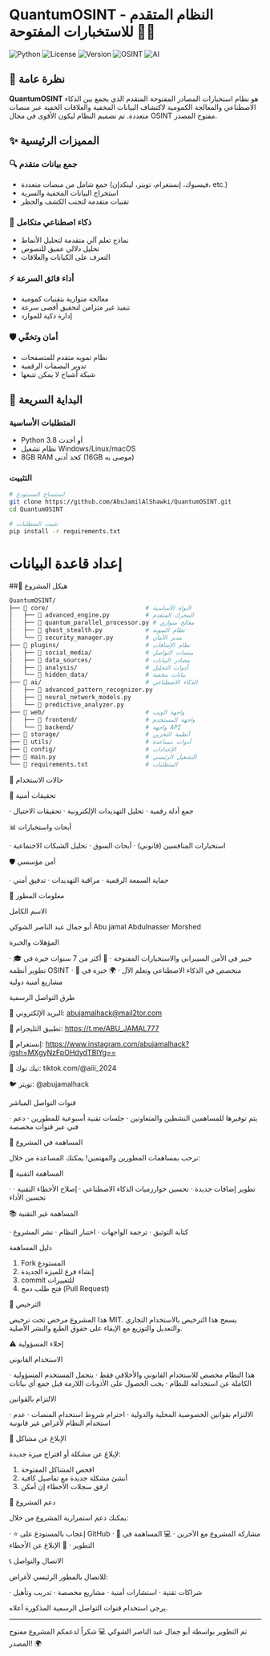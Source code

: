# QuantumOSINT - النظام المتقدم للاستخبارات المفتوحة 🕵️‍♂️

![Python](https://img.shields.io/badge/python-3.8%2B-blue)
![License](https://img.shields.io/badge/license-MIT-green)
![Version](https://img.shields.io/badge/version-1.0.0-orange)
![OSINT](https://img.shields.io/badge/OSINT-Advanced-red)
![AI](https://img.shields.io/badge/AI-Powered-yellow)

## 📖 نظرة عامة

**QuantumOSINT** هو نظام استخبارات المصادر المفتوحة المتقدم الذي يجمع بين الذكاء الاصطناعي والمعالجة الكمومية لاكتشاف البيانات المخفية والعلاقات الخفية عبر منصات متعددة. تم تصميم النظام ليكون الأقوى في مجال OSINT مفتوح المصدر.

## ✨ المميزات الرئيسية

### 🔍 جمع بيانات متقدم
- جمع شامل من منصات متعددة (فيسبوك، إنستغرام، تويتر، لينكدإن، etc.)
- استخراج البيانات المخفية والسرية
- تقنيات متقدمة لتجنب الكشف والحظر

### 🧠 ذكاء اصطناعي متكامل
- نماذج تعلم آلي متقدمة لتحليل الأنماط
- تحليل دلالي عميق للنصوص
- التعرف على الكيانات والعلاقات

### ⚡ أداء فائق السرعة
- معالجة متوازية بتقنيات كمومية
- تنفيذ غير متزامن لتحقيق أقصى سرعة
- إدارة ذكية للموارد

### 🛡️ أمان وتخفّي
- نظام تمويه متقدم للمتصفحات
- تدوير البصمات الرقمية
- شبكة أشباح لا يمكن تتبعها

## 🚀 البداية السريعة

### المتطلبات الأساسية
- Python 3.8 أو أحدث
- نظام تشغيل Windows/Linux/macOS
- 8GB RAM كحد أدنى (16GB موصى به)

### التثبيت

```bash
# استنساخ المستودع
git clone https://github.com/AbuJamilAlShawki/QuantumOSINT.git
cd QuantumOSINT

# تثبيت المتطلبات
pip install -r requirements.txt
```
# إعداد قاعدة البيانات
##📁 هيكل المشروع

```bash
QuantumOSINT/
├── 📁 core/                           # النواة الأساسية
│   ├── 🐍 advanced_engine.py          # المحرك المتقدم
│   ├── 🐍 quantum_parallel_processor.py # معالج متوازي
│   ├── 🐍 ghost_stealth.py            # نظام التمويه
│   └── 🐍 security_manager.py         # مدير الأمان
├── 📁 plugins/                        # نظام الإضافات
│   ├── 📁 social_media/               # منصات التواصل
│   ├── 📁 data_sources/               # مصادر البيانات
│   ├── 📁 analysis/                   # أدوات التحليل
│   └── 📁 hidden_data/                # بيانات مخفية
├── 📁 ai/                             # الذكاء الاصطناعي
│   ├── 🐍 advanced_pattern_recognizer.py
│   ├── 🐍 neural_network_models.py
│   └── 🐍 predictive_analyzer.py
├── 📁 web/                            # واجهة الويب
│   ├── 📁 frontend/                   # واجهة المستخدم
│   └── 📁 backend/                    # واجهة API
├── 📁 storage/                        # أنظمة التخزين
├── 📁 utils/                          # أدوات مساعدة
├── 📁 config/                         # الإعدادات
├── 🐍 main.py                         # التشغيل الرئيسي
└── 📄 requirements.txt                # المتطلبات
```
🎯 حالات الاستخدام

🔎 تحقيقات أمنية

· جمع أدلة رقمية
· تحليل التهديدات الإلكترونية
· تحقيقات الاحتيال

📊 أبحاث واستخبارات

· استخبارات المنافسين (قانوني)
· أبحاث السوق
· تحليل الشبكات الاجتماعية

🛡️ أمن مؤسسي

· حماية السمعة الرقمية
· مراقبة التهديدات
· تدقيق أمني

👤 معلومات المطور

الاسم الكامل

أبو جمال عبد الناصر الشوكي
Abu jamal Abdulnasser Morshed

المؤهلات والخبرة

· 🎓 خبير في الأمن السيبراني والاستخبارات المفتوحة
· 💼 أكثر من 7 سنوات خبرة في تطوير أنظمة OSINT
· 🔬 متخصص في الذكاء الاصطناعي وتعلم الآل
· 🌍 خبرة في مشاريع أمنية دولية

طرق التواصل الرسمية

📧 البريد الإلكتروني: abujamalhack@mail2tor.com

📱 تطبيق التليجرام: https://t.me/ABU_JAMAL777

📸 إنستغرام: https://www.instagram.com/abujamalhack?igsh=MXgyNzFpOHdydTBlYg==

🎵 تيك توك: tiktok.com/@aiii_2024

🐦 تويتر: @abujamalhack

قنوات التواصل المباشر

· يتم توفيرها للمساهمين النشطين والمتعاونين
· جلسات تقنية أسبوعية للمطورين
· دعم فني عبر قنوات مخصصة

🤝 المساهمة في المشروع

نرحب بمساهمات المطورين والمهتمين! يمكنك المساعدة من خلال:

🔧 المساهمة التقنية

· تطوير إضافات جديدة
· تحسين خوارزميات الذكاء الاصطناعي
· إصلاح الأخطاء التقنية
· تحسين الأداء

📚 المساهمة غير التقنية

· كتابة التوثيق
· ترجمة الواجهات
· اختبار النظام
· نشر المشروع

دليل المساهمة

1. Fork المستودع
2. إنشاء فرع للميزة الجديدة
3. commit للتغييرات
4. فتح طلب دمج (Pull Request)

📄 الترخيص

هذا المشروع مرخص تحت ترخيص MIT. يسمح هذا الترخيص بالاستخدام التجاري والتعديل والتوزيع مع الإبقاء على حقوق الطبع والنشر الأصلية.

⚠️ إخلاء المسؤولية

الاستخدام القانوني

· هذا النظام مخصص للاستخدام القانوني والأخلاقي فقط
· يتحمل المستخدم المسؤولية الكاملة عن استخدامه للنظام
· يجب الحصول على الأذونات اللازمة قبل جمع أي بيانات

الالتزام بالقوانين

· الالتزام بقوانين الخصوصية المحلية والدولية
· احترام شروط استخدام المنصات
· عدم استخدام النظام لأغراض غير قانونية

🐛 الإبلاغ عن مشاكل

لإبلاغ عن مشكلة أو اقتراح ميزة جديدة:

1. افحص المشاكل المفتوحة
2. أنشئ مشكلة جديدة مع تفاصيل كافية
3. ارفق سجلات الأخطاء إن أمكن

🌟 دعم المشروع

يمكنك دعم استمرارية المشروع من خلال:

· ⭐ إعجاب بالمستودع على GitHub
· 🔄 مشاركة المشروع مع الآخرين
· 💻 المساهمة في التطوير
· 🐛 الإبلاغ عن الأخطاء

📞 الاتصال والتواصل

للاتصال بالمطور الرئيسي لأغراض:

· شراكات تقنية
· استشارات أمنية
· مشاريع مخصصة
· تدريب وتأهيل

يرجى استخدام قنوات التواصل الرسمية المذكورة أعلاه.

---

تم التطوير بواسطة أبو جمال عبد الناصر الشوكي 💻
شكراً لدعمكم المشروع مفتوح المصدر! 🌍

```
